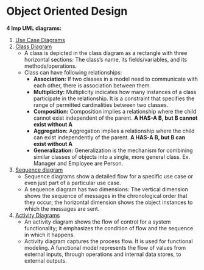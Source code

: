 # Object Oriented Design

**4 Imp UML diagrams:**     
1. [Use Case Diagrams](https://www.educative.io/courses/grokking-the-object-oriented-design-interview/7npMYmzm8DA)
2. [Class Diagram](https://www.educative.io/courses/grokking-the-object-oriented-design-interview/g7Lw3O0A2Aj)
    - A class is depicted in the class diagram as a rectangle with three horizontal sections: The class’s name, its fields/variables, and its methods/operations.
    - Class can have following relationships:
        - **Association:** If two classes in a model need to communicate with each other, there is association between them. 
        - **Multiplicity:** Multiplicity indicates how many instances of a class participate in the relationship. It is a constraint that specifies the range of permitted cardinalities between two classes.
        - **Composition:** Composition implies a relationship where the child cannot exist independent of the parent. **A HAS-A B, but B cannot exist without A**
        - **Aggregation:** Aggregation implies a relationship where the child can exist independently of the parent. **A HAS-A B, but B can exist without A**
        - **Generalization:** Generalization is the mechanism for combining similar classes of objects into a single, more general class. Ex. Manager and Employee are Person.
3. [Sequence diagram](https://www.educative.io/courses/grokking-the-object-oriented-design-interview/7nX38BMK9NO)
    - Sequence diagrams show a detailed flow for a specific use case or even just part of a particular use case.
    - A sequence diagram has two dimensions: The vertical dimension shows the sequence of messages in the chronological order that they occur; the horizontal dimension shows the object instances to which the messages are sent.
4. [Activity Diagrams](https://www.educative.io/courses/grokking-the-object-oriented-design-interview/B8RPL3VEl8N)
    - An activity diagram shows the flow of control for a system functionality; it emphasizes the condition of flow and the sequence in which it happens.
    - Activity diagram captures the process flow. It is used for functional modeling. A functional model represents the flow of values from external inputs, through operations and internal data stores, to external outputs.
    

